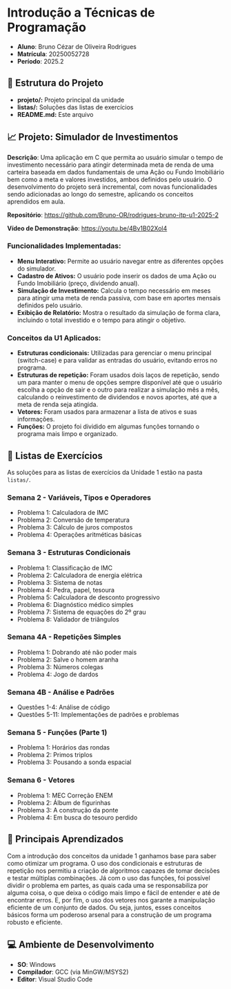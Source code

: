 # Introdução a Técnicas de Programação
* **Aluno**: Bruno Cézar de Oliveira Rodrigues
* **Matrícula**: 20250052728
* **Período**: 2025.2

## 📁 Estrutura do Projeto
- **projeto/:** Projeto principal da unidade
- **listas/:** Soluções das listas de exercícios
- **README.md:** Este arquivo

## 📈 Projeto: Simulador de Investimentos
**Descrição**: Uma aplicação em C que permita ao usuário simular o tempo de investimento necessário para atingir determinada meta de renda de uma carteira baseada em dados fundamentais de uma Ação ou Fundo Imobiliário bem como a meta e valores investidos, ambos definidos pelo usuário. O desenvolvimento do projeto será incremental, com novas funcionalidades sendo adicionadas ao longo do semestre, aplicando os conceitos aprendidos em aula.

**Repositório**: https://github.com/Bruno-OR/rodrigues-bruno-itp-u1-2025-2

**Vídeo de Demonstração**: https://youtu.be/4Bv1B02Xol4

### Funcionalidades Implementadas:
- **Menu Interativo:** Permite ao usuário navegar entre as diferentes opções do simulador.
- **Cadastro de Ativos:** O usuário pode inserir os dados de uma Ação ou Fundo Imobiliário (preço, dividendo anual).
- **Simulação de Investimento:** Calcula o tempo necessário em meses para atingir uma meta de renda passiva, com base em aportes mensais definidos pelo usuário.
- **Exibição de Relatório:** Mostra o resultado da simulação de forma clara, incluindo o total investido e o tempo para atingir o objetivo.

### Conceitos da U1 Aplicados:
* **Estruturas condicionais:** Utilizadas para gerenciar o menu principal (switch-case) e para validar as entradas do usuário, evitando erros no programa.
* **Estruturas de repetição:** Foram usados dois laços de repetição, sendo um para manter o menu de opções sempre disponível até que o usuário escolha a opção de sair e o outro para realizar a simulação mês a mês, calculando o reinvestimento de dividendos e novos aportes, até que a meta de renda seja atingida.
* **Vetores:** Foram usados para armazenar a lista de ativos e suas informações. 
* **Funções:** O projeto foi dividido em algumas funções tornando o programa mais limpo e organizado. 

## 📝 Listas de Exercícios
As soluções para as listas de exercícios da Unidade 1 estão na pasta `listas/`.

### Semana 2 - Variáveis, Tipos e Operadores
* Problema 1: Calculadora de IMC
* Problema 2: Conversão de temperatura
* Problema 3: Cálculo de juros compostos
* Problema 4: Operações aritméticas básicas

### Semana 3 - Estruturas Condicionais
* Problema 1: Classificação de IMC
* Problema 2: Calculadora de energia elétrica
* Problema 3: Sistema de notas
* Problema 4: Pedra, papel, tesoura
* Problema 5: Calculadora de desconto progressivo
* Problema 6: Diagnóstico médico simples
* Problema 7: Sistema de equações do 2º grau
* Problema 8: Validador de triângulos

### Semana 4A - Repetições Simples
* Problema 1: Dobrando até não poder mais
* Problema 2: Salve o homem aranha
* Problema 3: Números colegas
* Problema 4: Jogo de dardos

### Semana 4B - Análise e Padrões
* Questões 1-4: Análise de código
* Questões 5-11: Implementações de padrões e problemas

### Semana 5 - Funções (Parte 1)
* Problema 1: Horários das rondas
* Problema 2: Primos triplos
* Problema 3: Pousando a sonda espacial

### Semana 6 - Vetores
* Problema 1: MEC Correção ENEM
* Problema 2: Álbum de figurinhas
* Problema 3: A construção da ponte
* Problema 4: Em busca do tesouro perdido

## 🎯 Principais Aprendizados
Com a introdução dos conceitos da unidade 1 ganhamos base para saber como otimizar um programa. O uso dos condicionais e estruturas de repetição nos permitiu a criação de algoritmos capazes de tomar decisões e testar múltiplas combinações. Já com o uso das funções, foi possível dividir o problema em partes, as quais cada uma se responsabiliza por alguma coisa, o que deixa o código mais limpo e fácil de entender e até de encontrar erros. E, por fim, o uso dos vetores nos garante a manipulação eficiente de um conjunto de dados. Ou seja, juntos, esses conceitos básicos forma um poderoso arsenal para a construção de um programa robusto e eficiente.

## 💻 Ambiente de Desenvolvimento
* **SO**: Windows
* **Compilador**: GCC (via MinGW/MSYS2)
* **Editor**: Visual Studio Code